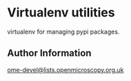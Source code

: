 Virtualenv utilities
=============

virtualenv for managing pypi packages.

Author Information
------------------

ome-devel@lists.openmicroscopy.org.uk
